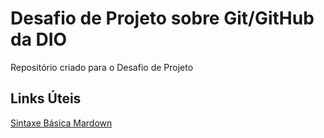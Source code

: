 # Desafio de Projeto sobre Git/GitHub da DIO
Repositório criado para o Desafio de Projeto

## Links Úteis
[Sintaxe Básica Mardown](https://www.markdownguide.org/basic-syntax/)
